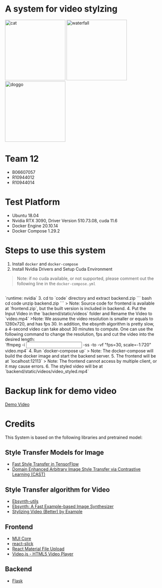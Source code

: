 # A system for video stylzing
<img src="https://github.com/thejackys/System-for-Video-Stylization/blob/main/cat.gif" alt="cat" width="200"/>
<img src="https://github.com/thejackys/System-for-Video-Stylization/blob/main/waterfall_wave_1.gif" alt="waterfall" width="200"/>
<img src="https://github.com/thejackys/System-for-Video-Stylization/blob/main/doggg.gif" alt="doggo" width="200"/>

# Team 12
- B06607057 
- R10944012 
- R10944014 

# Test Platform
- Ubuntu 18.04
- Nvidia RTX 3090, Driver Version 510.73.08, cuda 11.6
- Docker Engine 20.10.14
- Docker Compose 1.29.2

# Steps to use this system
1. Install `docker` and `docker-compose`
2. Install Nvidia Drivers and Setup Cuda Environment
> Note: if no cuda available, or not supported, please comment out the following line in the `docker-compose.yml`
<br>
`runtime: nvidia`
3. cd to `code` directory and extract backend.zip
```
bash
cd code
unzip backend.zip
```
> Note: Source code for frontend is available at `frontend.zip`, but the built version is included in backend.
4. Put the Input Video in the `backend/static/videos` folder and Rename the Video to `video.mp4`
>Note: We assume the video resolution is smaller or equals to 1280x720, and has fps 30. In addition, the ebsynth algorithm is pretty slow, a 4-second video can take about 30 minutes to compute. One can use the following command to change the resolution, fps and cut the video into the desired length:
<br>
`ffmpeg -i <input> -ss <start_timestamp> -to <end_timestamp> -vf "fps=30, scale=-1:720" video.mp4`
4. Run `docker-compose up`
> Note: The docker-compose will build the docker image and start the backend server.
5. The frontend will be at `localhost:12113`
> Note: The frontend cannot access by multiple client, or it may cause errors.
6. The styled video will be at `backend/static/videos/video_styled.mp4`

# Backup link for demo video
[Demo Video](https://youtu.be/jyE-B--R5ac)


# Credits
This System is based on the following libraries and pretrained model:
## Style Transfer Models for Image
- [Fast Style Transfer in TensorFlow](https://github.com/lengstrom/fast-style-transfer)
- [Domain Enhanced Arbitrary Image Style Transfer via Contrastive Learning (CAST)](https://github.com/zyxElsa/CAST_pytorch)
## Style Transfer algorithm for Video
- [Ebsynth-utils](https://github.com/Krafi2/ebsynth-utils)
- [Ebsynth: A Fast Example-based Image Synthesizer](https://github.com/jamriska/ebsynth)
- [Stylizing Video (Better) by Example](https://github.com/ctrotz/stylizing-video)
## Frontend
- [MUI Core](https://github.com/mui/material-ui)
- [react-slick](https://github.com/akiran/react-slick)
- [React Material File Upload](https://github.com/iamchathu/react-material-file-upload)
- [Video.js - HTML5 Video Player](https://github.com/videojs/video.js)
## Backend
- [Flask](https://github.com/pallets/flask)
